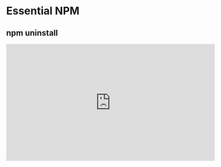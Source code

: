 <Head>
  <title>Learn React | Essential NPM > npm uninstall</title>
</Head>

# Essential NPM

## npm uninstall

<iframe width="560" height="315" src="https://www.youtube.com/embed/q2OiB5hP7qI" frameborder="0" allow="autoplay; encrypted-media" allowfullscreen></iframe>
